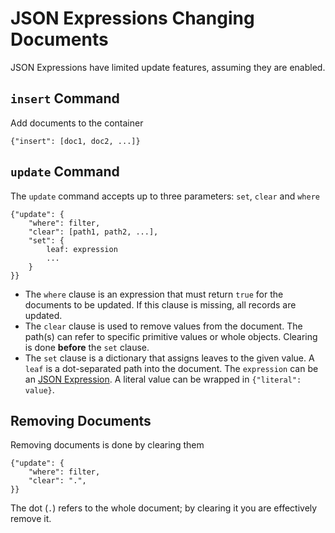JSON Expressions Changing Documents  
=====================

JSON Expressions have limited update features, assuming they are enabled.


`insert` Command
----------------

Add documents to the container

	{"insert": [doc1, doc2, ...]}


`update` Command
----------------

The `update` command accepts up to three parameters: `set`, `clear` and `where`

	{"update": {
		"where": filter,
		"clear": [path1, path2, ...],
		"set": {
			leaf: expression
			...
		}
	}}

* The `where` clause is an expression that must return `true` for the documents to be updated.  If this clause is missing, all records are updated.
* The `clear` clause is used to remove values from the document.  The path(s) can refer to specific primitive values or whole objects.  Clearing is done **before** the `set` clause.
* The `set` clause is a dictionary that assigns leaves to the given value.  A `leaf` is a dot-separated path into the document.  The `expression` can be an [JSON Expression](jx_Expressions.md).  A literal value can be wrapped in `{"literal": value}`.


Removing Documents
------------------

Removing documents is done by clearing them

	{"update": {
		"where": filter,
		"clear": ".",
	}}

The dot (`.`) refers to the whole document; by clearing it you are effectively remove it.

